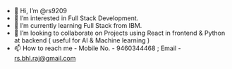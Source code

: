 - 👋 Hi, I’m @rs9209
- 👀 I’m interested in Full Stack Development.
- 🌱 I’m currently learning Full Stack from IBM.
- 💞️ I’m looking to collaborate on Projects using React in frontend & Python at backend ( useful for AI & Machine learning )
- 📫 How to reach me - Mobile No. - 9460344468 ; Email - rs.bhl.raj@gmail.com

<!---
rs9209/rs9209 is a ✨ special ✨ repository because its `README.md` (this file) appears on your GitHub profile.
You can click the Preview link to take a look at your changes.
--->
